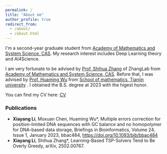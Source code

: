 ```yaml
---
permalink: /
title: "About me"
author_profile: true
redirect_from: 
  - /about/
  - /about.html
---
```


I'm a second-year graduate student from [Academy of Mathematics and System Science, CAS](http://www.amss.cas.cn). My research interest includes Deep Learning theory and AI4Science.

I am very fortunate to be advised by [Prof. Shihua Zhang](https://people.ucas.ac.cn/~zsh) of ZhangLab from [Academy of Mathematics and System Science, CAS](http://www.amss.cas.cn). Before that, I was advised by [Prof. Huaming Wu](http://cam.tju.edu.cn/homepage/wuhuaming/) from [School of mathematics, Tianjin university](http://math.tju.edu.cn) . I obtained the B.S. degree at 2023 with the higest honor.

You can find my CV here: [CV](https://xiayangli2301.github.io/files/Xia-Yang_Li_CV.pdf)

### Publications

- **Xiayang Li**, Moxuan Chen, Huaming Wu*, Multiple errors correction for position-limited DNA sequences with GC balance and no homopolymer for DNA-based data storage, Briefings in Bioinformatics, Volume 24, Issue 1, January 2023, bbac484, https://doi.org/10.1093/bib/bbac484
- **Xiayang Li**, Shihua Zhang*, Learning-Based TSP-Solvers Tend to Be Overly Greedy, arXiv, 2502.00767.